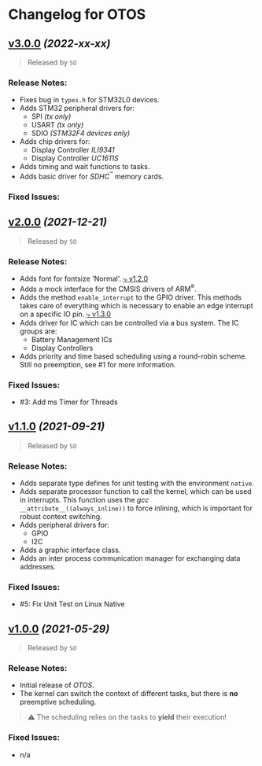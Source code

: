 # Changelog for OTOS
## [v3.0.0](https://github.com/knuffel-v2/OTOS/releases/tag/v3.0.0) *(2022-xx-xx)*

>Released by `SO`

### Release Notes:
- Fixes bug in `types.h` for STM32L0 devices.
- Adds STM32 peripheral drivers for:
    - SPI *(tx only)*
    - USART *(tx only)*
    - SDIO *(STM32F4 devices only)*
- Adds chip drivers for:
    - Display Controller *ILI9341*
    - Display Controller *UC1611S*
- Adds timing and wait functions to tasks.
- Adds basic driver for *SDHC*<sup>&trade;</sup> memory cards.

### Fixed Issues:

## [v2.0.0](https://github.com/knuffel-v2/OTOS/releases/tag/v2.0.0) *(2021-12-21)*

>Released by `SO`

### Release Notes:
- Adds font for fontsize 'Normal'. [&rdca; v1.2.0](https://github.com/knuffel-v2/OTOS/releases/tag/v1.2.0)
- Adds a mock interface for the CMSIS drivers of ARM<sup>&reg;</sup>.
- Adds the method `enable_interrupt` to the GPIO driver. This methods takes care of everything
  which is necessary to enable an edge interrupt on a specific IO pin. [&rdca; v1.3.0](https://github.com/knuffel-v2/OTOS/releases/tag/v1.3.0)
- Adds driver for IC which can be controlled via a bus system. The IC groups are:
    - Battery Management ICs
    - Display Controllers
- Adds priority and time based scheduling using a round-robin scheme. Still no preemption, see #1 for more information.

### Fixed Issues:

- #3: Add ms Timer for Threads


## [v1.1.0](https://github.com/knuffel-v2/OTOS/releases/tag/v1.1.0) *(2021-09-21)*

>Released by `SO`

### Release Notes:
- Adds separate type defines for unit testing with the environment `native`.
- Adds separate processor function to call the kernel, which can be used in interrupts. This function uses the *gcc* `__attribute__((always_inline))` to force inlining, which is important for robust context switching.
- Adds peripheral drivers for:
    - GPIO
    - I2C
- Adds a graphic interface class.
- Adds an inter process communication manager for exchanging data addresses.

### Fixed Issues:

- #5: Fix Unit Test on Linux Native

## [v1.0.0](https://github.com/knuffel-v2/OTOS/releases/tag/v1.0.0) *(2021-05-29)*

>Released by `SO`

### Release Notes:
- Initial release of *OTOS*.
- The kernel can switch the context of different tasks, but there is **no** preemptive scheduling.

> :warning: The scheduling relies on the tasks to **yield** their execution!

### Fixed Issues:

- n/a
